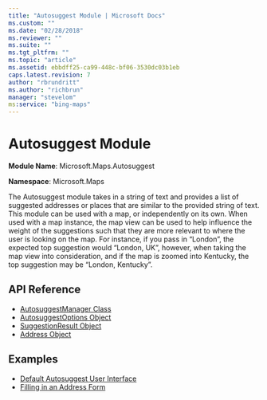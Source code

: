 ```yaml
---
title: "Autosuggest Module | Microsoft Docs"
ms.custom: ""
ms.date: "02/28/2018"
ms.reviewer: ""
ms.suite: ""
ms.tgt_pltfrm: ""
ms.topic: "article"
ms.assetid: ebbdff25-ca99-448c-bf06-3530dc03b1eb
caps.latest.revision: 7
author: "rbrundritt"
ms.author: "richbrun"
manager: "stevelom"
ms:service: "bing-maps"
---
```

# Autosuggest Module
**Module Name**: Microsoft.Maps.Autosuggest

**Namespace**: Microsoft.Maps 

The Autosuggest module takes in a string of text and provides a list of suggested addresses or places that are similar to the provided string of text. This module can be used with a map, or independently on its own. When used with a map instance, the map view can be used to help influence the weight of the suggestions such that they are more relevant to where the user is looking on the map. For instance, if you pass in “London”, the expected top suggestion would “London, UK”, however, when taking the map view into consideration, and if the map is zoomed into Kentucky, the top suggestion may be “London, Kentucky”.

## API Reference

  * [AutosuggestManager Class](../v8-web-control/autosuggestmanager-class.md)
  * [AutosuggestOptions Object](../v8-web-control/autosuggestoptions-object.md)
  * [SuggestionResult Object](../v8-web-control/suggestionresult-object.md)
  * [Address Object](../v8-web-control/address-object.md)


## Examples
  * [Default Autosuggest User Interface](../v8-web-control/default-autosuggest-user-interface-example.md)
  * [Filling in an Address Form](../v8-web-control/filling-in-an-address-form-example.md) 